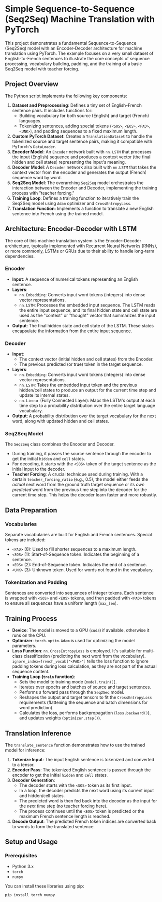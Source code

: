 # Simple Sequence-to-Sequence (Seq2Seq) Machine Translation with PyTorch

This project demonstrates a fundamental Sequence-to-Sequence (Seq2Seq) model with an Encoder-Decoder architecture for machine translation using PyTorch. The example focuses on a very small dataset of English-to-French sentences to illustrate the core concepts of sequence processing, vocabulary building, padding, and the training of a basic Seq2Seq model with teacher forcing.

## Project Overview

The Python script implements the following key components:

1.  **Dataset and Preprocessing**: Defines a tiny set of English-French sentence pairs. It includes functions for:
    * Building vocabulary for both source (English) and target (French) languages.
    * Tokenizing sentences, adding special tokens (`<SOS>`, `<EOS>`, `<PAD>`, `<UNK>`), and padding sequences to a fixed maximum length.
2.  **Custom PyTorch Dataset**: Creates a `TranslationDataset` to handle the tokenized source and target sentence pairs, making it compatible with PyTorch's `DataLoader`.
3.  **Encoder Model**: An `Encoder` network built with `nn.LSTM` that processes the input (English) sequence and produces a context vector (the final hidden and cell states) representing the input's meaning.
4.  **Decoder Model**: A `Decoder` network also built with `nn.LSTM` that takes the context vector from the encoder and generates the output (French) sequence word by word.
5.  **Seq2Seq Model**: The overarching `Seq2Seq` model orchestrates the interaction between the Encoder and Decoder, implementing the training process with "teacher forcing."
6.  **Training Loop**: Defines a training function to iteratively train the Seq2Seq model using `Adam` optimizer and `CrossEntropyLoss`.
7.  **Translation Function**: Implements a function to translate a new English sentence into French using the trained model.

## Architecture: Encoder-Decoder with LSTM

The core of this machine translation system is the Encoder-Decoder architecture, typically implemented with Recurrent Neural Networks (RNNs), or more commonly, LSTMs or GRUs due to their ability to handle long-term dependencies.

### Encoder

* **Input**: A sequence of numerical tokens representing an English sentence.
* **Layers**:
    * `nn.Embedding`: Converts input word tokens (integers) into dense vector representations.
    * `nn.LSTM`: Processes the embedded input sequence. The LSTM reads the entire input sequence, and its final hidden state and cell state are used as the "context" or "thought" vector that summarizes the input sentence.
* **Output**: The final hidden state and cell state of the LSTM. These states encapsulate the information from the entire input sequence.

### Decoder

* **Input**:
    * The context vector (initial hidden and cell states) from the Encoder.
    * The previous predicted (or true) token in the target sequence.
* **Layers**:
    * `nn.Embedding`: Converts input word tokens (integers) into dense vector representations.
    * `nn.LSTM`: Takes the embedded input token and the previous hidden/cell states to produce an output for the current time step and update its internal states.
    * `nn.Linear` (Fully Connected Layer): Maps the LSTM's output at each time step to a probability distribution over the entire target language vocabulary.
* **Output**: A probability distribution over the target vocabulary for the next word, along with updated hidden and cell states.

### Seq2Seq Model

The `Seq2Seq` class combines the Encoder and Decoder.

* During training, it passes the source sentence through the encoder to get the initial `hidden` and `cell` states.
* For decoding, it starts with the `<SOS>` token of the target sentence as the initial input to the decoder.
* **Teacher Forcing**: A crucial technique used during training. With a certain `teacher_forcing_ratio` (e.g., 0.5), the model either feeds the *actual* next word from the ground truth target sequence or its *own predicted* word from the previous time step into the decoder for the current time step. This helps the decoder learn faster and more robustly.

## Data Preparation

### Vocabularies

Separate vocabularies are built for English and French sentences. Special tokens are included:
* `<PAD>` (0): Used to fill shorter sequences to a maximum length.
* `<SOS>` (1): Start-of-Sequence token. Indicates the beginning of a sentence.
* `<EOS>` (2): End-of-Sequence token. Indicates the end of a sentence.
* `<UNK>` (3): Unknown token. Used for words not found in the vocabulary.

### Tokenization and Padding

Sentences are converted into sequences of integer tokens. Each sentence is wrapped with `<SOS>` and `<EOS>` tokens, and then padded with `<PAD>` tokens to ensure all sequences have a uniform length (`max_len`).

## Training Process

* **Device**: The model is moved to a GPU (`cuda`) if available, otherwise it runs on the CPU.
* **Optimizer**: `torch.optim.Adam` is used for optimizing the model parameters.
* **Loss Function**: `nn.CrossEntropyLoss` is employed. It's suitable for multi-class classification (predicting the next word from the vocabulary). `ignore_index=french_vocab["<PAD>"]` tells the loss function to ignore padding tokens during loss calculation, as they are not part of the actual sequence content.
* **Training Loop (`train` function)**:
    * Sets the model to training mode (`model.train()`).
    * Iterates over epochs and batches of source and target sentences.
    * Performs a forward pass through the `Seq2Seq` model.
    * Reshapes the output and target tensors to fit the `CrossEntropyLoss` requirements (flattening the sequence and batch dimensions for word prediction).
    * Calculates the loss, performs backpropagation (`loss.backward()`), and updates weights (`optimizer.step()`).

## Translation Inference

The `translate_sentence` function demonstrates how to use the trained model for inference:

1.  **Tokenize Input**: The input English sentence is tokenized and converted to a tensor.
2.  **Encoder Pass**: The tokenized English sentence is passed through the encoder to get the initial `hidden` and `cell` states.
3.  **Decoder Generation**:
    * The decoder starts with the `<SOS>` token as its first input.
    * In a loop, the decoder predicts the next word using its current input and hidden/cell states.
    * The predicted word is then fed back into the decoder as the input for the *next* time step (no teacher forcing here).
    * The process continues until the `<EOS>` token is predicted or the maximum French sentence length is reached.
4.  **Decode Output**: The predicted French token indices are converted back to words to form the translated sentence.

## Setup and Usage

### Prerequisites

* Python 3.x
* `torch`
* `numpy`

You can install these libraries using pip:

```bash
pip install torch numpy